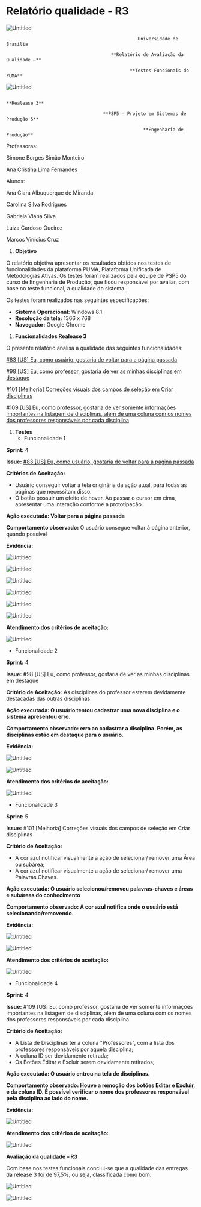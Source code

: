 # Relatório qualidade - R3

![Untitled](../assets/imagens/r3/Untitled.png)

                                                     Universidade de Brasília

                                           **Relatório de Avaliação da Qualidade –** 

                                                  **Testes Funcionais do PUMA**

![Untitled](../assets/imagens/r3/Untitled_1.png)

                                                                 **Realease 3**

                                        **PSP5 – Projeto em Sistemas de Produção 5**

                                                       **Engenharia de Produção**

Professoras: 

Simone Borges Simão Monteiro

Ana Cristina Lima Fernandes 

Alunos:

Ana Clara Albuquerque de Miranda

Carolina Silva Rodrigues

Gabriela Viana Silva

Luiza Cardoso Queiroz

Marcos Vinícius Cruz

1. **Objetivo**

O relatório objetiva apresentar os resultados obtidos nos testes de funcionalidades da plataforma PUMA, Plataforma Unificada de Metodologias Ativas. Os testes foram realizados pela equipe de PSP5 do curso de Engenharia de Produção, que ficou responsável por avaliar, com base no teste funcional, a qualidade do sistema.

Os testes foram realizados nas seguintes especificações:

- **Sistema Operacional:** Windows 8.1
- **Resolução da tela:** 1366 x 768
- **Navegador:** Google Chrome

1. **Funcionalidades Realease 3**

O presente relatório analisa a qualidade das seguintes funcionalidades:

[#83 [US] Eu, como usuário, gostaria de voltar para a página passada](https://github.com/fga-eps-mds/2022-1-PUMA-Doc/issues/83) 

[#98 [US] Eu, como professor, gostaria de ver as minhas disciplinas em destaque](https://www.notion.so/Relat-rio-qualidade-R1-95e43cc895c341e29a91fe5fb817e833) 

[#101 [Melhoria] Correções visuais dos campos de seleção em Criar disciplinas](https://www.notion.so/Relat-rio-qualidade-R1-95e43cc895c341e29a91fe5fb817e833) 

[#109 [US] Eu, como professor, gostaria de ver somente informações importantes na listagem de disciplinas, além de uma coluna com os nomes dos professores responsáveis por cada disciplina](https://www.notion.so/Relat-rio-qualidade-R1-95e43cc895c341e29a91fe5fb817e833) 

1. **Testes**
    - Funcionalidade 1

**Sprint:** 4

**Issue:** [#83 [US] Eu, como usuário, gostaria de voltar para a página passada](https://github.com/fga-eps-mds/2022-1-PUMA-Doc/issues/83)

**Critérios de Aceitação:**

- Usuário conseguir voltar a tela originária da ação atual, para todas as páginas que necessitam disso.
- O botão possuir um efeito de hover. Ao passar o cursor em cima, apresentar uma interação conforme a prototipação.

**Ação executada: Voltar para a página passada**

**Comportamento observado:** O usuário consegue voltar à página anterior, quando possível

**Evidência:**

![Untitled](../assets/imagens/r3/Untitled_2.png)

![Untitled](../assets/imagens/r3/Untitled_3.png)

![Untitled](../assets/imagens/r3/Untitled_4.png)

![Untitled](../assets/imagens/r3/Untitled_5.png)

![Untitled](../assets/imagens/r3/Untitled_6.png)

![Untitled](../assets/imagens/r3/Untitled_7.png)

**Atendimento dos critérios de aceitação:**

![Untitled](../assets/imagens/r3/Untitled_8.png)

- Funcionalidade 2

**Sprint:** 4

**Issue:** #98 [US] Eu, como professor, gostaria de ver as minhas disciplinas em destaque

**Critério de Aceitação:** As disciplinas do professor estarem devidamente destacadas das outras disciplinas.

**Ação executada: O usuário tentou cadastrar uma nova disciplina e o sistema apresentou erro.**

**Comportamento observado: erro ao cadastrar a disciplina. Porém, as disciplinas estão em destaque para o usuário.**

**Evidência:**

![Untitled](../assets/imagens/r3/Untitled_9.png)

![Untitled](../assets/imagens/r3/Untitled_10.png)

**Atendimento dos critérios de aceitação:**

![Untitled](../assets/imagens/r3/Untitled_11.png)

- Funcionalidade 3

**Sprint:** 5

**Issue:** #101 [Melhoria] Correções visuais dos campos de seleção em Criar disciplinas

**Critério de Aceitação:**

- A cor azul notificar visualmente a ação de selecionar/ remover uma Área ou subárea;
- A cor azul notificar visualmente a ação de selecionar/ remover uma Palavras Chaves.

**Ação executada: O usuário selecionou/removeu palavras-chaves e áreas e subáreas do conhecimento**

**Comportamento observado: A cor azul notifica onde o usuário está selecionando/removendo.**

**Evidência:**

![Untitled](../assets/imagens/r3/Untitled_12.png)

![Untitled](../assets/imagens/r3/Untitled_13.png)

**Atendimento dos critérios de aceitação:**

![Untitled](../assets/imagens/r3/Untitled_14.png)

- Funcionalidade 4

**Sprint:** 4

**Issue:** #109 [US] Eu, como professor, gostaria de ver somente informações importantes na listagem de disciplinas, além de uma coluna com os nomes dos professores responsáveis por cada disciplina

**Critério de Aceitação:**

- A Lista de Disciplinas ter a coluna "Professores", com a lista dos professores responsáveis por aquela disciplina;
- A coluna ID ser devidamente retirada;
- Os Botões Editar e Excluir serem devidamente retirados;

**Ação executada: O usuário entrou na tela de disciplinas.**

**Comportamento observado: Houve a remoção dos botões Editar e Excluir, e da coluna ID. É possível verificar o nome dos professores responsável pela disciplina ao lado do nome.**

**Evidência:**

![Untitled](../assets/imagens/r3/Untitled_15.png)

**Atendimento dos critérios de aceitação:**

![Untitled](../assets/imagens/r3/Untitled_16.png)

**Avaliação da qualidade – R3**

Com base nos testes funcionais conclui-se que a qualidade das entregas da release 3 foi de 97,5%, ou seja, classificada como bom.

![Untitled](../assets/imagens/r3/Untitled_17.png)

![Untitled](../assets/imagens/r3/Untitled_18.png)